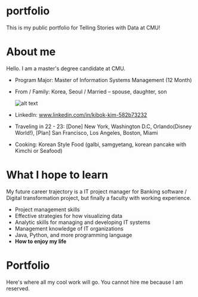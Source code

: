 # portfolio
This is my public portfolio for Telling Stories with Data at CMU!

# About me

Hello. I am a master's degree candidate at CMU. 
- Program Major: Master of Information Systems Management (12 Month)
- From / Family: Korea, Seoul / Married – spouse, daughter, son

  ![alt text](http://kibokk.github.io/portfolio/Picture1.png)
- LinkedIn: www.linkedin.com/in/kibok-kim-582b73232
- Traveling in 22 - 23: [Done] New York, Washington D.C, Orlando(Disney World!), [Plan] San Francisco, Los Angeles, Boston, Miami
- Cooking: Korean Style Food (galbi, samgyetang, korean pancake with Kimchi or Seafood)

# What I hope to learn

My future career trajectory is a IT project manager for Banking software / Digital transformation project, but finally a faculty with working experience.
- Project management skills
- Effective strategies for how visualizing data
- Analytic skills for managing and developing IT systems
- Management knowledge of IT organizations
- Java, Python, and more programming language
- **How to enjoy my life**

# Portfolio

Here's where all my cool work will go. You cannot hire me because I am reserved.
